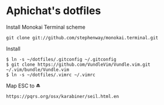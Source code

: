 # Aphichat's dotfiles

Install Monokai Terminal scheme
```
git clone git://github.com/stephenway/monokai.terminal.git
```

Install
```
$ ln -s ~/dotfiles/.gitconfig ~/.gitconfig
$ git clone https://github.com/VundleVim/Vundle.vim.git ~/.vim/bundle/Vundle.vim
$ ln -s ~/dotfiles/.vimrc ~/.vimrc
```
Map ESC to ⏏
```
https://pqrs.org/osx/karabiner/seil.html.en
```

